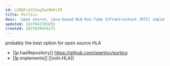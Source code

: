 ```yaml
---
id: LCNGFv1UJ1wyZwz9mViI0
title: Portico
desc: 'open source, java-based HLA Run-Time Infrastructure (RTI) implementation'
updated: 1637842785031
created: 1637839426175
---
```


probably the best option for open source HLA

- [[p.hasRepository]] https://github.com/openlvc/portico
- [[p.implements]] [[soln.HLA]]
